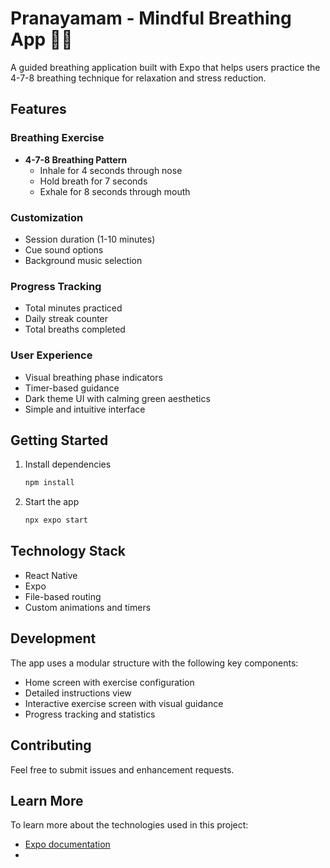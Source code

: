 # Pranayamam - Mindful Breathing App 🧘‍♂️

A guided breathing application built with Expo that helps users practice the 4-7-8 breathing technique for relaxation and stress reduction.

## Features

### Breathing Exercise
- **4-7-8 Breathing Pattern**
  - Inhale for 4 seconds through nose
  - Hold breath for 7 seconds
  - Exhale for 8 seconds through mouth

### Customization
- Session duration (1-10 minutes)
- Cue sound options
- Background music selection

### Progress Tracking
- Total minutes practiced
- Daily streak counter
- Total breaths completed

### User Experience
- Visual breathing phase indicators
- Timer-based guidance
- Dark theme UI with calming green aesthetics
- Simple and intuitive interface

## Getting Started

1. Install dependencies
   ```bash
   npm install
   ```

2. Start the app
   ```bash
   npx expo start
   ```

## Technology Stack

- React Native
- Expo
- File-based routing
- Custom animations and timers

## Development

The app uses a modular structure with the following key components:
- Home screen with exercise configuration
- Detailed instructions view
- Interactive exercise screen with visual guidance
- Progress tracking and statistics

## Contributing

Feel free to submit issues and enhancement requests.

## Learn More

To learn more about the technologies used in this project:
- [Expo documentation](https://docs.expo.dev/)
-